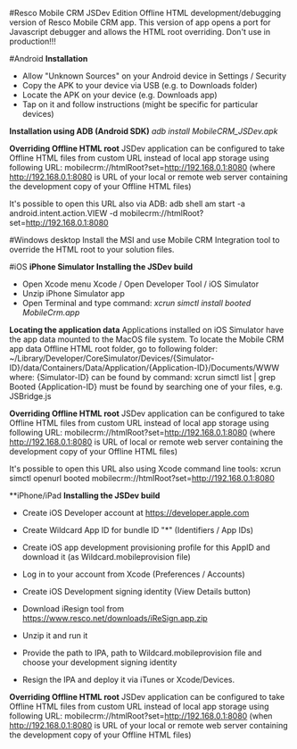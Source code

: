 #Resco Mobile CRM JSDev Edition
Offline HTML development/debugging version of Resco Mobile CRM app.
This version of app opens a port for Javascript debugger and allows the HTML root overriding. Don't use in production!!!

#Android
**Installation**
* Allow "Unknown Sources" on your Android device in Settings / Security
* Copy the APK to your device via USB (e.g. to Downloads folder)
* Locate the APK on your device (e.g. Downloads app)
* Tap on it and follow instructions (might be specific for particular devices)
 
**Installation using ADB (Android SDK)**
	*adb install MobileCRM_JSDev.apk*

**Overriding Offline HTML root**
JSDev application can be configured to take Offline HTML files from custom URL instead of local app storage using following URL:
	mobilecrm://htmlRoot?set=http://192.168.0.1:8080
	(where http://192.168.0.1:8080 is URL of your local or remote web server containing the development copy of your Offline HTML files)

It's possible to open this URL also via ADB:
	adb shell am start -a android.intent.action.VIEW -d mobilecrm://htmlRoot?set=http://192.168.0.1:8080

#Windows desktop
Install the MSI and use Mobile CRM Integration tool to override the HTML root to your solution files.

#iOS
**iPhone Simulator**
**Installing the JSDev build**
* Open Xcode menu Xcode / Open Developer Tool / iOS Simulator
* Unzip iPhone Simulator app
* Open Terminal and type command:
	*xcrun simctl install booted MobileCrm.app*

**Locating the application data**
Applications installed on iOS Simulator have the app data mounted to the MacOS file system.
To locate the Mobile CRM app data Offline HTML root folder, go to following folder:
	~/Library/Developer/CoreSimulator/Devices/{Simulator-ID}/data/Containers/Data/Application/{Application-ID}/Documents/WWW
	where:
		{Simulator-ID} can be found by command: 	xcrun simctl list | grep Booted
		{Application-ID} must be found by searching one of your files, e.g. JSBridge.js

**Overriding Offline HTML root**
JSDev application can be configured to take Offline HTML files from custom URL instead of local app storage using following URL:
	mobilecrm://htmlRoot?set=http://192.168.0.1:8080
	(where http://192.168.0.1:8080 is URL of  local or remote web server containing the development copy of your Offline HTML files)

It's possible to open this URL also using Xcode command line tools:
	xcrun simctl openurl booted mobilecrm://htmlRoot?set=http://192.168.0.1:8080

**iPhone/iPad
**Installing the JSDev build**
* Create iOS Developer account at https://developer.apple.com
* Create Wildcard App ID for bundle ID "*" (Identifiers / App IDs)
* Create iOS app development provisioning profile for this AppID and download it (as Wildcard.mobileprovision file)

* Log in to your account from Xcode (Preferences / Accounts)
* Create iOS Development signing identity (View Details button)
 
* Download iResign tool from https://www.resco.net/downloads/iReSign.app.zip
* Unzip it and run it
* Provide the path to IPA, path to Wildcard.mobileprovision file and choose your development signing identity
* Resign the IPA and deploy it via iTunes or Xcode/Devices.

**Overriding Offline HTML root**
JSDev application can be configured to take Offline HTML files from custom URL instead of local app storage using following URL:
	mobilecrm://htmlRoot?set=http://192.168.0.1:8080
	(when http://192.168.0.1:8080 is URL of your local or remote web server containing the development copy of your Offline HTML files)
